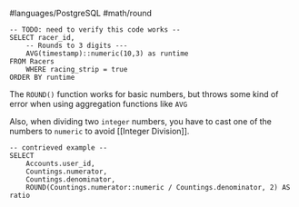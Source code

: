 #languages/PostgreSQL #math/round

```postgresql
-- TODO: need to verify this code works --
SELECT racer_id,
	-- Rounds to 3 digits ---
	AVG(timestamp)::numeric(10,3) as runtime
FROM Racers
	WHERE racing_strip = true
ORDER BY runtime
```

The `ROUND()` function works for basic numbers, but throws some kind of error when using aggregation functions like `AVG`

Also, when dividing two `integer` numbers, you have to cast one of the numbers to `numeric` to avoid [[Integer Division]].

```postgresql
-- contrieved example --
SELECT
	Accounts.user_id,
	Countings.numerator,
	Countings.denominator,
	ROUND(Countings.numerator::numeric / Countings.denominator, 2) AS ratio
```